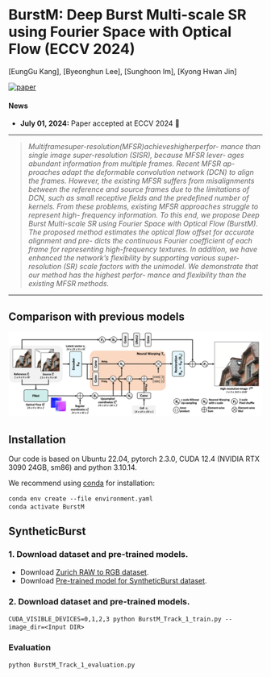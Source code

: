 # BurstM: Deep Burst Multi-scale SR using Fourier Space with Optical Flow (ECCV 2024)

[EungGu Kang], [Byeonghun Lee], [Sunghoon Im], [Kyong Hwan Jin]

[![paper](https://img.shields.io/badge/arXiv-Paper-<COLOR>.svg)](https://arxiv.org/pdf/2304.01194.pdf)

#### News
- **July 01, 2024:** Paper accepted at ECCV 2024 :tada:

<hr />

> *Multiframesuper-resolution(MFSR)achieveshigherperfor- mance than single image super-resolution (SISR), because MFSR lever- ages abundant information from multiple frames. Recent MFSR ap- proaches adapt the deformable convolution network (DCN) to align the frames. However, the existing MFSR suffers from misalignments between the reference and source frames due to the limitations of DCN, such as small receptive fields and the predefined number of kernels. From these problems, existing MFSR approaches struggle to represent high- frequency information. To this end, we propose Deep Burst Multi-scale SR using Fourier Space with Optical Flow (BurstM). The proposed method estimates the optical flow offset for accurate alignment and pre- dicts the continuous Fourier coefficient of each frame for representing high-frequency textures. In addition, we have enhanced the network’s flexibility by supporting various super-resolution (SR) scale factors with the unimodel. We demonstrate that our method has the highest perfor- mance and flexibility than the existing MFSR methods.*
<hr />

## Comparison with previous models
![overview.png](figs/BurstM_overall_architecture.png)



## Installation

Our code is based on Ubuntu 22.04, pytorch 2.3.0, CUDA 12.4 (NVIDIA RTX 3090 24GB, sm86) and python 3.10.14.

We recommend using [conda](https://www.anaconda.com/distribution/) for installation:
```
conda env create --file environment.yaml
conda activate BurstM
```

## SyntheticBurst
### 1. Download dataset and pre-trained models.

- Download [Zurich RAW to RGB dataset](http://people.ee.ethz.ch/~ihnatova/pynet.html#dataset).
- Download [Pre-trained model for SyntheticBurst dataset](http://people.ee.ethz.ch/~ihnatova/pynet.html#dataset).

### 2. Download dataset and pre-trained models.
```
CUDA_VISIBLE_DEVICES=0,1,2,3 python BurstM_Track_1_train.py --image_dir=<Input DIR>
```

### Evaluation
```
python BurstM_Track_1_evaluation.py
```
